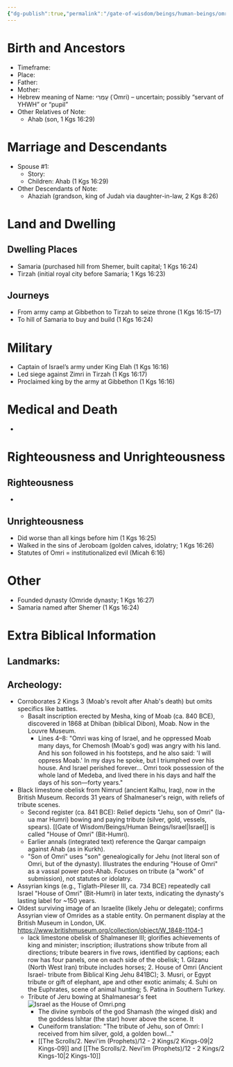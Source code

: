 ```yaml
---
{"dg-publish":true,"permalink":"/gate-of-wisdom/beings/human-beings/omri/","tags":["#GateWisdom","#Being","#HumanBeing"]}
---
```



# Birth and Ancestors
- Timeframe:
- Place:
- Father:
- Mother:
- Hebrew meaning of Name: עָמְרִי (ʿOmri) – uncertain; possibly “servant of YHWH” or “pupil”
- Other Relatives of Note:
	- Ahab (son, 1 Kgs 16:29)  

# Marriage and Descendants
- Spouse #1:
	- Story:
	- Children: Ahab (1 Kgs 16:29)
- Other Descendants of Note:
	-  Ahaziah (grandson, king of Judah via daughter-in-law, 2 Kgs 8:26)

# Land and Dwelling
## Dwelling Places
- Samaria (purchased hill from Shemer, built capital; 1 Kgs 16:24)
- Tirzah (initial royal city before Samaria; 1 Kgs 16:23)

## Journeys
- From army camp at Gibbethon to Tirzah to seize throne (1 Kgs 16:15–17)
- To hill of Samaria to buy and build (1 Kgs 16:24)

# Military
- Captain of Israel’s army under King Elah (1 Kgs 16:16)
- Led siege against Zimri in Tirzah (1 Kgs 16:17)
- Proclaimed king by the army at Gibbethon (1 Kgs 16:16)

# Medical and Death
- 

# Righteousness and Unrighteousness
## Righteousness
- 

## Unrighteousness
- Did worse than all kings before him (1 Kgs 16:25)
- Walked in the sins of Jeroboam (golden calves, idolatry; 1 Kgs 16:26)
- Statutes of Omri = institutionalized evil (Micah 6:16)

# Other
- Founded dynasty (Omride dynasty; 1 Kgs 16:27)
- Samaria named after Shemer (1 Kgs 16:24)


# Extra Biblical Information
## Landmarks:

## Archeology: 
- Corroborates 2 Kings 3 (Moab's revolt after Ahab's death) but omits specifics like battles.
	- Basalt inscription erected by Mesha, king of Moab (ca. 840 BCE), discovered in 1868 at Dhiban (biblical Dibon), Moab. Now in the Louvre Museum.
		- Lines 4–8: "Omri was king of Israel, and he oppressed Moab many days, for Chemosh (Moab's god) was angry with his land. And his son followed in his footsteps, and he also said: 'I will oppress Moab.' In my days he spoke, but I triumphed over his house. And Israel perished forever... Omri took possession of the whole land of Medeba, and lived there in his days and half the days of his son—forty years."
- Black limestone obelisk from Nimrud (ancient Kalhu, Iraq), now in the British Museum. Records 31 years of Shalmaneser's reign, with reliefs of tribute scenes.
	- Second register (ca. 841 BCE): Relief depicts "Jehu, son of Omri" (Ia-ua mar Humri) bowing and paying tribute (silver, gold, vessels, spears). [[Gate of Wisdom/Beings/Human Beings/Israel\|Israel]] is called "House of Omri" (Bit-Humri).
    - Earlier annals (integrated text) reference the Qarqar campaign against Ahab (as in Kurkh).
    - "Son of Omri" uses "son" genealogically for Jehu (not literal son of Omri, but of the dynasty). Illustrates the enduring "House of Omri" as a vassal power post-Ahab. Focuses on tribute (a "work" of submission), not statutes or idolatry.
- Assyrian kings (e.g., Tiglath-Pileser III, ca. 734 BCE) repeatedly call Israel "House of Omri" (Bit-Humri) in later texts, indicating the dynasty's lasting label for ~150 years. 
- Oldest surviving image of an Israelite (likely Jehu or delegate); confirms Assyrian view of Omrides as a stable entity. On permanent display at the British Museum in London, UK. https://www.britishmuseum.org/collection/object/W_1848-1104-1
	- lack limestone obelisk of Shalmaneser III; glorifies achievements of king and minister; inscription; illustrations show tribute from all directions; tribute bearers in five rows, identified by captions; each row has four panels, one on each side of the obelisk; 1. Gilzanu (North West Iran) tribute includes horses; 2. House of Omri (Ancient Israel- tribute from Biblical King Jehu 841BC); 3. Musri, or Egypt tribute or gift of elephant, ape and other exotic animals; 4. Suhi on the Euphrates, scene of animal hunting; 5. Patina in Southern Turkey.
	- Tribute of Jeru bowing at Shalmanesar's feet ![Israel as the House of Omri.png](/img/user/Assets/attachments/Israel%20as%20the%20House%20of%20Omri.png)
		- The divine symbols of the god Shamash (the winged disk) and the goddess Ishtar (the star) hover above the scene. It
		- Cuneiform translation: "The tribute of Jehu, son of Omri: I received from him silver, gold, a golden bowl..."
		- [[The Scrolls/2. Nevi'im (Prophets)/12 - 2 Kings/2 Kings-09\|2 Kings-09]] and [[The Scrolls/2. Nevi'im (Prophets)/12 - 2 Kings/2 Kings-10\|2 Kings-10]]





